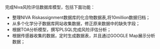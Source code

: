 完成Niva风险评估数据库模型，包括下面功能：

- 整理NIVA Riskassignment数据库的化合物数据表,将10million数据归档；
- 从多个化学分子数据库网站收集数据，修正原来数据中的缺失字段；
- 根据TOA分析模型，撰写PLSQL完成风险评估分析；
- 根据传感器收集的数据，定时生成数据表，并且通过GOOGLE Map展示分析数据；

